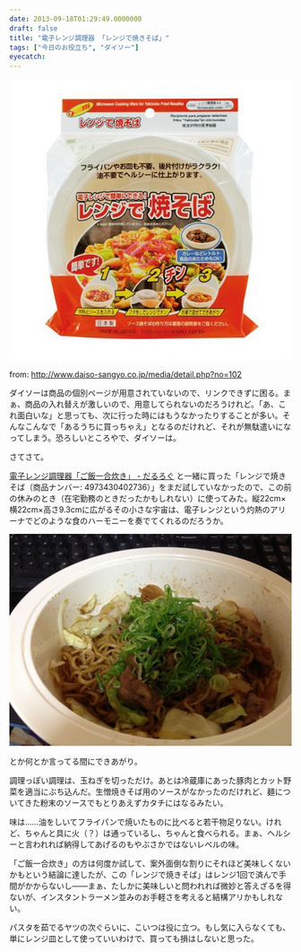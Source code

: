 ```yaml
---
date: 2013-09-18T01:29:49.0000000
draft: false
title: "電子レンジ調理器 「レンジで焼きそば」"
tags: ["今日のお役立ち", "ダイソー"]
eyecatch: 
---
```

<p><span itemscope itemtype="http://schema.org/Photograph"><img src="20130918011544.jpg" alt="f:id:daruyanagi:20130918011544j:plain" title="f:id:daruyanagi:20130918011544j:plain" class="hatena-fotolife" itemprop="image"></span></p><p>from: <a href="http://www.daiso-sangyo.co.jp/media/detail.php?no=102">http://www.daiso-sangyo.co.jp/media/detail.php?no=102</a></p><p>ダイソーは商品の個別ページが用意されていないので、リンクできずに困る。まぁ、商品の入れ替えが激しいので、用意してられないのだろうけれど。「あ、これ面白いな」と思っても、次に行った時にはもうなかったりすることが多い。そんなこんなで「あるうちに買っちゃえ」となるのだけれど、それが無駄遣いになってしまう。恐ろしいところやで、ダイソーは。</p><p>さてさて。</p><p><a href="https://blog.daruyanagi.jp/entry/2013/08/12/165347">&#x96FB;&#x5B50;&#x30EC;&#x30F3;&#x30B8;&#x8ABF;&#x7406;&#x5668;&#x300C;&#x3054;&#x98EF;&#x4E00;&#x5408;&#x708A;&#x304D;&#x300D; - &#x3060;&#x308B;&#x308D;&#x3050;</a> と一緒に買った「レンジで焼きそば（商品ナンバー: 4973430402736）」をまだ試していなかったので、この前の休みのとき（在宅勤務のときだったかもしれない）に使ってみた。縦22cm×横22cm×高さ9.3cmに広がるその小さな宇宙は、電子レンジという灼熱のアリーナでどのような食のハーモニーを奏でてくれるのだろうか。</p><p><span itemscope itemtype="http://schema.org/Photograph"><img src="20130914095022.jpg" alt="f:id:daruyanagi:20130914095022j:plain" title="f:id:daruyanagi:20130914095022j:plain" class="hatena-fotolife" itemprop="image"></span></p><p>とか何とか言ってる間にできあがり。</p><p>調理っぽい調理は、玉ねぎを切っただけ。あとは冷蔵庫にあった豚肉とカット野菜を適当にぶち込んだ。生憎焼きそば用のソースがなかったのだけれど、麺についてきた粉末のソースでもとりあえずカタチにはなるみたい。</p><p>味は……油をしいてフライパンで焼いたものに比べると若干物足りない。けれど、ちゃんと具に火（？）は通っているし、ちゃんと食べられる。まぁ、ヘルシーと言われれば納得してあげるのもやぶさかではないレベルの味。</p><p>「ご飯一合炊き」の方は何度か試して、案外面倒な割りにそれほど美味しくないかもという結論に達したが、この「レンジで焼きそば」はレンジ1回で済んで手間がかからないし――まぁ、たしかに美味しいと問われれば微妙と答えざるを得ないが、インスタントラーメン並みのお手軽さを考えると結構アリかもしれない。</p><p>パスタを茹でるヤツの次ぐらいに、こいつは役に立つ。もし気に入らなくても、単にレンジ皿として使っていいわけで、買っても損はしないと思った。</p>

